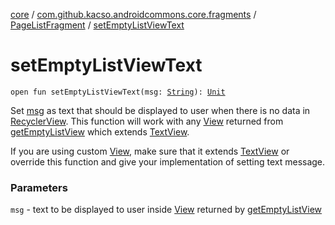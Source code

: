 [core](../../index.md) / [com.github.kacso.androidcommons.core.fragments](../index.md) / [PageListFragment](index.md) / [setEmptyListViewText](./set-empty-list-view-text.md)

# setEmptyListViewText

`open fun setEmptyListViewText(msg: `[`String`](https://kotlinlang.org/api/latest/jvm/stdlib/kotlin/-string/index.html)`): `[`Unit`](https://kotlinlang.org/api/latest/jvm/stdlib/kotlin/-unit/index.html)

Set [msg](set-empty-list-view-text.md#com.github.kacso.androidcommons.core.fragments.PageListFragment$setEmptyListViewText(kotlin.String)/msg) as text that should be displayed to user when there is no data in [RecyclerView](#).
This function will work with any [View](#) returned from [getEmptyListView](get-empty-list-view.md) which extends [TextView](#).

If you are using custom [View](#), make sure that it extends [TextView](#) or override this
function and give your implementation of setting text message.

### Parameters

`msg` - text to be displayed to user inside [View](#) returned by [getEmptyListView](get-empty-list-view.md)